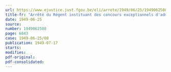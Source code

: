 ```yaml
---
url: https://www.ejustice.just.fgov.be/eli/arrete/1949/06/25/1949062508/justel
title-fr: "Arrêté du Régent instituant des concours exceptionnels d'admission aux emplois définitifs des administrations de l'Etat"
date: 1949-06-25
source:
number: 1949062508
page: 6843
case: 1949-06-25/08
publication: 1949-07-17
starts:
modifies:
pdf-original:
pdf-consolidated:
---
```


